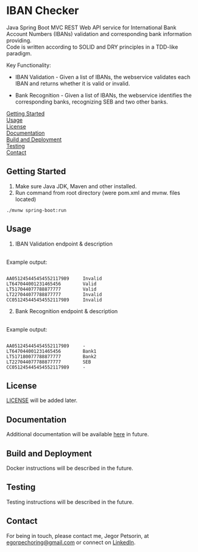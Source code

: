 # IBAN Checker

Java Spring Boot MVC REST Web API service for International Bank Account Numbers (IBANs) validation and corresponding bank information providing. <br/>
Code is written according to SOLID and DRY principles in a TDD-like paradigm. 

Key Functionality: 
- IBAN Validation - Given a list of IBANs, the webservice validates each IBAN and returns whether it is valid or invalid.

- Bank Recognition - Given a list of IBANs, the webservice identifies the corresponding banks, recognizing SEB and two other banks.

[Getting Started](#getting-started) <br/>
[Usage](#usage) <br/>
[License](#license) <br/>
[Documentation](#documentation) <br/>
[Build and Deployment](#build-and-deployment) <br/>
[Testing](#testing) <br/>
[Contact](#contact) <br/>


## Getting Started

1. Make sure Java JDK, Maven and other installed. 
2. Run command from root directory (were pom.xml and mvnw. files located)
```
./mvnw spring-boot:run
```

## Usage

1. IBAN Validation endpoint & description
<br/>
Example output:

```

AA051245445454552117989     Invalid
LT647044001231465456        Valid
LT517044077788877777        Valid
LT227044077788877777        Invalid
CC051245445454552117989     Invalid

```

2. Bank Recognition endpoint & description
<br/>
Example output:

```

AA051245445454552117989     -
LT647044001231465456        Bank1
LT517180077788877777        Bank2
LT227044077788877777        SEB
CC051245445454552117989     -

```

## License

[LICENSE](LICENSE) will be added later.

## Documentation

Additional documentation will be available [here](link) in future.

## Build and Deployment

Docker instructions will be described in the future.

## Testing

Testing instructions will be described in the future.

## Contact

For being in touch, please contact me, Jegor Petsorin, at [egorpechoring@gmail.com](mailto:egorpechoring@gmail.com) or connect on [LinkedIn](https://www.linkedin.com/in/jegor-petsorin/).

